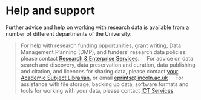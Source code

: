 # Help and support

Further advice and help on working with research data is available from a number of different departments of the University:

> For help with research funding opportunities, grant writing, Data Management Planning (DMP), and funders' research data policies, please contact [Research & Enterprise Services](http://research.blogs.lincoln.ac.uk/).
&nbsp;
&nbsp;
> For advice on data search and discovery, data preservation and curation, data publishing and citation, and licences for sharing data, please contact [your Academic Subject Librarian](http://library.lincoln.ac.uk/home/learning-development/academic-subject-librarians/contact-your-academic-subject-librarian/), or email [eprints@lincoln.ac.uk](mailto:eprints@lincoln.ac.uk)
&nbsp;
&nbsp;
> For assistance with file storage, backing up data, software formats and tools for working with your data, please contact [ICT Services](http://support.lincoln.ac.uk/).